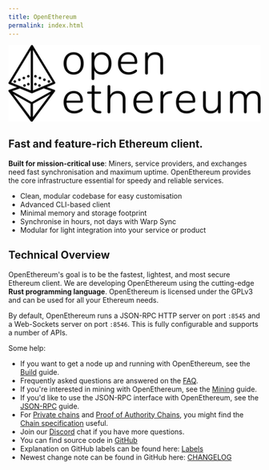 ```yaml
---
title: OpenEthereum
permalink: index.html
---
```


![OpenEthereum](images/logo-openethereum.svg)

## Fast and feature-rich Ethereum client.

**Built for mission-critical use**: Miners, service providers, and exchanges need fast synchronisation and maximum uptime. OpenEthereum provides the core infrastructure essential for speedy and reliable services.

- Clean, modular codebase for easy customisation
- Advanced CLI-based client
- Minimal memory and storage footprint
- Synchronise in hours, not days with Warp Sync
- Modular for light integration into your service or product

## Technical Overview
OpenEthereum's goal is to be the fastest, lightest, and most secure Ethereum client. We are developing OpenEthereum using the cutting-edge **Rust programming language**. OpenEthereum is licensed under the GPLv3 and can be used for all your Ethereum needs.

By default, OpenEthereum runs a JSON-RPC HTTP server on port `:8545` and a Web-Sockets server on port `:8546`. This is fully configurable and supports a number of APIs.

Some help:
- If you want to get a node up and running with OpenEthereum, see the [Build](Setup) guide.
- Frequently asked questions are answered on the [FAQ](FAQ).
- If you're interested in mining with OpenEthereum, see the [Mining](Mining) guide.
- If you'd like to use the JSON-RPC interface with OpenEthereum, see the [JSON-RPC](JSONRPC) guide.
- For [Private chains](Private-chains) and [Proof of Authority Chains](Proof-of-Authority-Chains), you might find the [Chain specification](Chain-specification) useful.
- Join our [Discord](https://discord.io/openethereum) chat if you have more questions.
- You can find source code in [GitHub](https://github.com/openethereum/openethereum)
- Explanation on GitHub labels can be found here: [Labels](Labelling)
- Newest change note can be found in GitHub here: [CHANGELOG](https://github.com/openethereum/openethereum/blob/master/CHANGELOG.md)

